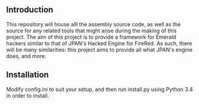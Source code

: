 ## Introduction

This repository will house alll the assembly source code, as well as the source for any related tools that might arise during the making of this project. The aim of this project is to provide a framework for Emerald hackers similar to that of JPAN's Hacked Engine for FireRed. As such, there will be many similarities: this project aims to provide all what JPAN's engine does, and more.

## Installation

Modify config.ini to suit your setup, and then run install.py using Python 3.4 in order to install.